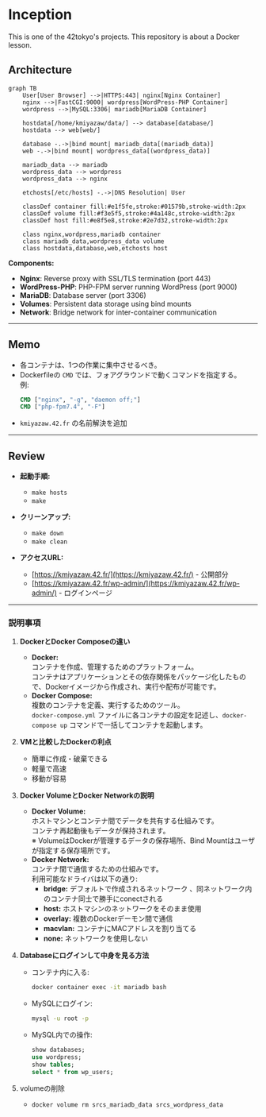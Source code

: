 # Inception

This is one of the 42tokyo's projects. This repository is about a Docker lesson.

## Architecture

```mermaid
graph TB
    User[User Browser] -->|HTTPS:443| nginx[Nginx Container]
    nginx -->|FastCGI:9000| wordpress[WordPress-PHP Container]
    wordpress -->|MySQL:3306| mariadb[MariaDB Container]
    
    hostdata[/home/kmiyazaw/data/] --> database[database/]
    hostdata --> web[web/]
    
    database -.->|bind mount| mariadb_data[(mariadb_data)]
    web -.->|bind mount| wordpress_data[(wordpress_data)]
    
    mariadb_data --> mariadb
    wordpress_data --> wordpress
    wordpress_data --> nginx
    
    etchosts[/etc/hosts] -.->|DNS Resolution| User
    
    classDef container fill:#e1f5fe,stroke:#01579b,stroke-width:2px
    classDef volume fill:#f3e5f5,stroke:#4a148c,stroke-width:2px
    classDef host fill:#e8f5e8,stroke:#2e7d32,stroke-width:2px
    
    class nginx,wordpress,mariadb container
    class mariadb_data,wordpress_data volume
    class hostdata,database,web,etchosts host
```

**Components:**
- **Nginx**: Reverse proxy with SSL/TLS termination (port 443)
- **WordPress-PHP**: PHP-FPM server running WordPress (port 9000)
- **MariaDB**: Database server (port 3306)
- **Volumes**: Persistent data storage using bind mounts
- **Network**: Bridge network for inter-container communication

---

## Memo

- 各コンテナは、1つの作業に集中させるべき。
- Dockerfileの `CMD` では、フォアグラウンドで動くコマンドを指定する。  
  例: 
  ```dockerfile
  CMD ["nginx", "-g", "daemon off;"]
  CMD ["php-fpm7.4", "-F"]
  ```
- `kmiyazaw.42.fr` の名前解決を追加

---

## Review

- **起動手順:**
  - `make hosts`
  - `make`
- **クリーンアップ:**
  - `make down`
  - `make clean`

- **アクセスURL:**
  - [https://kmiyazaw.42.fr/](https://kmiyazaw.42.fr/) - 公開部分
  - [https://kmiyazaw.42.fr/wp-admin/](https://kmiyazaw.42.fr/wp-admin/) - ログインページ

---

### 説明事項

1. **DockerとDocker Composeの違い**
   - **Docker:**  
     コンテナを作成、管理するためのプラットフォーム。  
     コンテナはアプリケーションとその依存関係をパッケージ化したもので、Dockerイメージから作成され、実行や配布が可能です。
   - **Docker Compose:**  
     複数のコンテナを定義、実行するためのツール。  
     `docker-compose.yml` ファイルに各コンテナの設定を記述し、`docker-compose up` コマンドで一括してコンテナを起動します。

2. **VMと比較したDockerの利点**
   - 簡単に作成・破棄できる
   - 軽量で高速
   - 移動が容易

3. **Docker VolumeとDocker Networkの説明**
   - **Docker Volume:**  
     ホストマシンとコンテナ間でデータを共有する仕組みです。  
     コンテナ再起動後もデータが保持されます。  
     ※ VolumeはDockerが管理するデータの保存場所、Bind Mountはユーザが指定する保存場所です。
   - **Docker Network:**  
     コンテナ間で通信するための仕組みです。  
     利用可能なドライバは以下の通り:  
     - **bridge:** デフォルトで作成されるネットワーク 、同ネットワーク内のコンテナ同士で勝手にconectされる 
     - **host:** ホストマシンのネットワークをそのまま使用  
     - **overlay:** 複数のDockerデーモン間で通信  
     - **macvlan:** コンテナにMACアドレスを割り当てる  
     - **none:** ネットワークを使用しない

4. **Databaseにログインして中身を見る方法**
   - コンテナ内に入る:
     ```bash
     docker container exec -it mariadb bash
     ```
   - MySQLにログイン:
     ```bash
     mysql -u root -p
     ```
   - MySQL内での操作:
     ```sql
     show databases;
     use wordpress;
     show tables;
     select * from wp_users;
     ```
5. volumeの削除
    - `docker volume rm srcs_mariadb_data srcs_wordpress_data`
